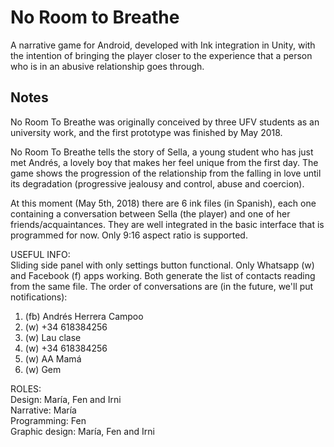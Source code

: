 # No Room to Breathe
A narrative game for Android, developed with Ink integration in Unity, with the intention of bringing the player closer to the experience that a person who is in an abusive relationship goes through.

## Notes
No Room To Breathe was originally conceived by three UFV students as an university work, and the first prototype was finished by May 2018.

No Room To Breathe tells the story of Sella, a young student who has just met Andrés, a lovely boy that makes her feel unique from the first day. The game shows the progression of the relationship from the falling in love until its degradation (progressive jealousy and control, abuse and coercion).

At this moment (May 5th, 2018) there are 6 ink files (in Spanish), each one containing a conversation between Sella (the player) and one of her friends/acquaintances. They are well integrated in the basic interface that is programmed for now. Only 9:16 aspect ratio is supported. 


USEFUL INFO:  
Sliding side panel with only settings button functional.
Only Whatsapp (w) and Facebook (f) apps working. Both generate the list of contacts reading from the same file.
The order of conversations are (in the future, we'll put notifications):
1. (fb) Andrés Herrera Campoo
2. (w) +34 618384256
3. (w) Lau clase
4. (w) +34 618384256
5. (w) AA Mamá
6. (w) Gem


ROLES:   
Design: María, Fen and Irni  
Narrative: María  
Programming: Fen  
Graphic design: María, Fen and Irni 
